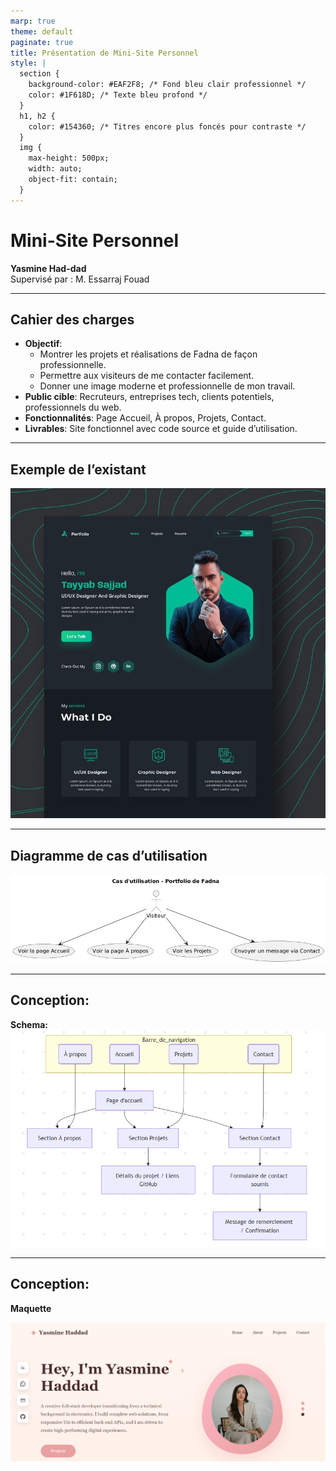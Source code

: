 ```yaml
---
marp: true
theme: default
paginate: true
title: Présentation de Mini-Site Personnel
style: |
  section {
    background-color: #EAF2F8; /* Fond bleu clair professionnel */
    color: #1F618D; /* Texte bleu profond */
  }
  h1, h2 {
    color: #154360; /* Titres encore plus foncés pour contraste */
  }
  img {
    max-height: 500px;
    width: auto; 
    object-fit: contain;
  }
---
```


# Mini-Site Personnel
**Yasmine Had-dad**  
Supervisé par : M. Essarraj Fouad

---

## Cahier des charges
- **Objectif**: 
  - Montrer les projets et réalisations de Fadna de façon professionnelle.  
  - Permettre aux visiteurs de me contacter facilement.  
  - Donner une image moderne et professionnelle de mon travail.  
- **Public cible**: Recruteurs, entreprises tech, clients potentiels, professionnels du web.  
- **Fonctionnalités**: Page Accueil, À propos, Projets, Contact.  
- **Livrables**: Site fonctionnel avec code source et guide d’utilisation.  

---

## Exemple de l’existant

![Exemple Site](imgs/Portfoli.jpg)


---

## Diagramme de cas d’utilisation

![Use Case Diagram](imgs/cas_de_utilisation.png)

---

## Conception:
**Schema:**
![Use Case Diagram](imgs/memaid.png)

---

## Conception:
**Maquette**

![Use Case Diagram](imgs/yasminaaa.png)

